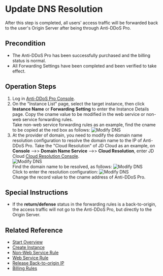 # Update DNS Resolution

After this step is completed, all users' access traffic will be forwarded back to the user's Origin Server after being through Anti-DDoS Pro.

## Precondition
- The Anti-DDoS Pro has been successfully purchased and the billing status is normal. <Br/>
- All Forwarding Settings have been completed and been verified to take effect.

## Operation Steps
1. Log in [Anti-DDoS Pro Console](https://ip-anti-console.jdcloud.com/instancelist).
2. On the "Instance List" page, select the target instance, then click **Instance Name** or **Forwarding Setting** to enter the Instance Details page. Copy the cname value to be modified in the web service or non-web service forwarding rules. <Br/>
Take non-web service forwarding rules as an example, find the cname to be copied at the red box as follows:
![Modify DNS](https://github.com/jdcloudcom/cn/blob/edit/image/Advanced%20Anti-DDoS/update%20dns%2001.png)
3. At the provider of domain, you need to modify the domain name resolution configuration to resolve the domain name to the IP of Anti-DDoS Pro.
Take the "Cloud Resolution" of JD Cloud as an example, on **Console** –>> **Domain Name Service** –>> **Cloud Resolution**, enter JD Cloud [Cloud Resolution Console](https://dns-console.jdcloud.com/list). <Br/>
![Modify DNS](https://github.com/jdcloudcom/cn/blob/edit/image/Advanced%20Anti-DDoS/update%20dns%2002.png) <Br/>
Find the domain name to be resolved, as follows:
![Modify DNS](https://github.com/jdcloudcom/cn/blob/edit/image/Advanced%20Anti-DDoS/update%20dns%2003.png) <Br/>
Click to enter the resolution configuration:
![Modify DNS](https://github.com/jdcloudcom/cn/blob/edit/image/Advanced%20Anti-DDoS/update%20dns%2004.png) <Br/>
Change the record value to the cname address of Anti-DDoS Pro.


## Special Instructions
- If the **return/defense** status in the forwarding rules is a back-to-origin, the access traffic will not go to the Anti-DDoS Pro, but directly to the Origin Server.


## Related Reference
- [Start Overview](Overview.md)
- [Create Instance](Create-Instance.md)
- [Non-Web Service Rule](Non-Web-Service-Forwarding-Rule.md)
- [Web Service Rule](Web-Service-Forwarding-Rule.md)
- [Release Back-to-origin IP](Whitelist-local-IP-subnet.md)
- [Billing Rules](../Pricing/Billing-Rules.md)
